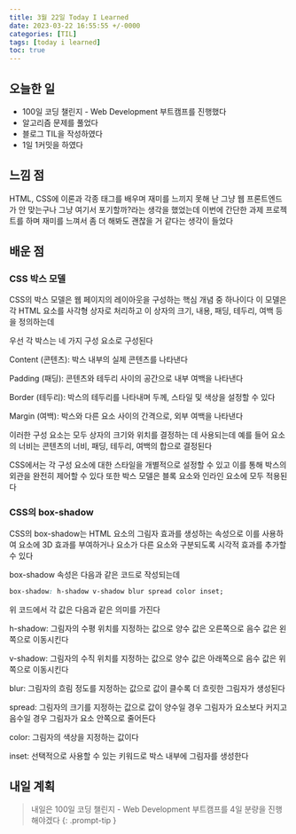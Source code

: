 ```yaml
---
title: 3월 22일 Today I Learned
date: 2023-03-22 16:55:55 +/-0000
categories: [TIL]
tags: [today i learned]
toc: true
---
```


## 오늘한 일

* 100일 코딩 챌린지 - Web Development 부트캠프를 진행했다
* 알고리즘 문제를 풀었다
* 블로그 TIL을 작성하였다
* 1일 1커밋을 하였다

## 느낌 점

HTML, CSS에 이론과 각종 태그를 배우며 재미를 느끼지 못해 난 그냥 웹 프론트엔드가 안 맞는구나 그냥 여기서 포기할까?라는 생각을 했었는데 이번에 간단한 과제 프로젝트를 하며 재미를 느껴서 좀 더 해봐도 괜찮을 거 같다는 생각이 들었다

## 배운 점

### CSS 박스 모델

CSS의 박스 모델은 웹 페이지의 레이아웃을 구성하는 핵심 개념 중 하나이다 이 모델은 각 HTML 요소를 사각형 상자로 처리하고 이 상자의 크기, 내용, 패딩, 테두리, 여백 등을 정의하는데

우선 각 박스는 네 가지 구성 요소로 구성된다

Content (콘텐츠): 박스 내부의 실제 콘텐츠를 나타낸다

Padding (패딩): 콘텐츠와 테두리 사이의 공간으로 내부 여백을 나타낸다

Border (테두리): 박스의 테두리를 나타내며 두께, 스타일 및 색상을 설정할 수 있다

Margin (여백): 박스와 다른 요소 사이의 간격으로, 외부 여백을 나타낸다

이러한 구성 요소는 모두 상자의 크기와 위치를 결정하는 데 사용되는데 예를 들어 요소의 너비는 콘텐츠의 너비, 패딩, 테두리, 여백의 합으로 결정된다

CSS에서는 각 구성 요소에 대한 스타일을 개별적으로 설정할 수 있고 이를 통해 박스의 외관을 완전히 제어할 수 있다 또한 박스 모델은 블록 요소와 인라인 요소에 모두 적용된다

### CSS의 box-shadow

CSS의 box-shadow는 HTML 요소의 그림자 효과를 생성하는 속성으로 이를 사용하여 요소에 3D 효과를 부여하거나 요소가 다른 요소와 구분되도록 시각적 효과를 추가할 수 있다

box-shadow 속성은 다음과 같은 코드로 작성되는데

~~~css
box-shadow: h-shadow v-shadow blur spread color inset;
~~~
위 코드에서 각 값은 다음과 같은 의미를 가진다

h-shadow: 그림자의 수평 위치를 지정하는 값으로 양수 값은 오른쪽으로 음수 값은 왼쪽으로 이동시킨다

v-shadow: 그림자의 수직 위치를 지정하는 값으로 양수 값은 아래쪽으로 음수 값은 위쪽으로 이동시킨다

blur: 그림자의 흐림 정도를 지정하는 값으로 값이 클수록 더 흐릿한 그림자가 생성된다

spread: 그림자의 크기를 지정하는 값으로 값이 양수일 경우 그림자가 요소보다 커지고 음수일 경우 그림자가 요소 안쪽으로 줄어든다

color: 그림자의 색상을 지정하는 값이다

inset: 선택적으로 사용할 수 있는 키워드로 박스 내부에 그림자를 생성한다


## 내일 계획

> 내일은 100일 코딩 챌린지 - Web Development 부트캠프를 4일 분량을 진행해야겠다
{: .prompt-tip }